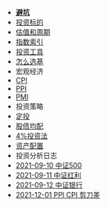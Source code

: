 * **[避坑](/)**
* [投资标的](targets)
* [估值和周期](est-circles)
* [指数索引](main-indices)
* [投资工具](tools)
* [怎么选基](how-to-choose-funds)
* 宏观经济
* [CPI](cpi)
* [PPI](ppi)
* [PMI](pmi)
* 投资策略
* [定投](periodically-invest)
* [股债均配](50-50-stock-debt)
* [4%投资法](4-pct)
* [资产配置](config)
* 投资分析日志
* [2021-09-10 中证500](2021-09-10-zhongzheng-500)
* [2021-09-11 中证红利](2021-09-11-000922)
* [2021-09-12 中证银行](2021-09-12-399986)
* [2021-12-01 PPI CPI 剪刀差](2021-12-01-ppi-cpi)

